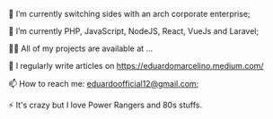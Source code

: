 🔭 I’m currently switching sides with an arch corporate enterprise; 

🌱 I’m currently PHP, JavaScript, NodeJS, React, VueJs and Laravel;

👨‍💻 All of my projects are available at ...

📝 I regularly write articles on https://eduardomarcelino.medium.com/

📫 How to reach me: eduardoofficial12@gmail.com;

⚡ It's crazy but I love Power Rangers and 80s stuffs. 


<!---
marcelinoedu/marcelinoedu is a ✨ special ✨ repository because its `README.md` (this file) appears on your GitHub profile.
You can click the Preview link to take a look at your changes.
--->
